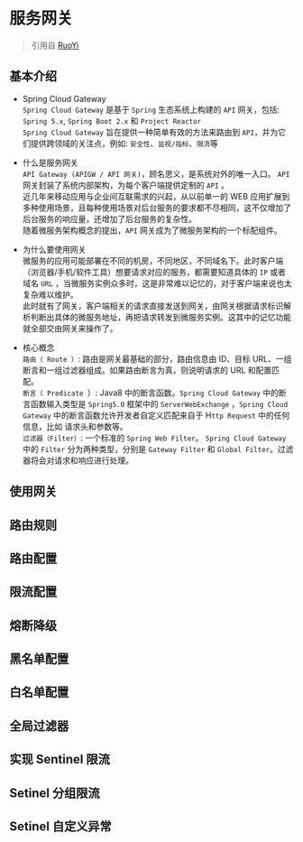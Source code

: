 # 服务网关

> 引用自 [RuoYi](http://doc.ruoyi.vip/ruoyi-cloud/cloud/gateway.html)

## 基本介绍
 + Spring Cloud Gateway  
 `Spring Cloud Gateway` 是基于 `Spring` 生态系统上构建的 `API` 网关，包括: `Spring 5.x`, `Spring Boot 2.x` 和 `Project Reactor`  
 `Spring Cloud Gateway` 旨在提供一种简单有效的方法来路由到 `API`，并为它们提供跨领域的关注点，例如: `安全性`、`监视/指标`、`限流`等

 + 什么是服务网关  
 `API Gateway (APIGW / API 网关)`，顾名思义，是系统对外的唯一入口。 `API` 网关封装了系统内部架构，为每个客户端提供定制的 `API` 。  
 近几年来移动应用与企业间互联需求的兴起，从以前单一的 WEB 应用扩展到多种使用场景，且每种使用场景对后台服务的要求都不尽相同，这不仅增加了后台服务的响应量，还增加了后台服务的复杂性。  
 随着微服务架构概念的提出，`API` 网关成为了微服务架构的一个标配组件。

 + 为什么要使用网关  
 微服务的应用可能部署在不同的机房，不同地区，不同域名下。此时客户端（浏览器/手机/软件工具）想要请求对应的服务，都需要知道具体的 `IP` 或者域名 `URL` ，当微服务实例众多时，这是非常难以记忆的，对于客户端来说也太复杂难以维护。  
 此时就有了网关，客户端相关的请求直接发送到网关，由网关根据请求标识解析判断出具体的微服务地址，再把请求转发到微服务实例。这其中的记忆功能就全部交由网关来操作了。

 + 核心概念  
 `路由（ Route ）`: 路由是网关最基础的部分，路由信息由 ID、目标 URL、一组断言和一组过滤器组成。如果路由断言为真，则说明请求的 URL 和配置匹配。  
 `断言（ Predicate `）: Java8 中的断言函数。`Spring Cloud Gateway` 中的断言函数输入类型是 `Spring5.0` 框架中的 `ServerWebExchange` ，`Spring Cloud Gateway` 中的断言函数允许开发者自定义匹配来自于 H`ttp Request` 中的任何信息，比如 请求头和参数等。  
 `过滤器（Filter）`: 一个标准的 `Spring Web Filter`。 `Spring Cloud Gateway` 中的 `Filter` 分为两种类型，分别是 `Gateway Filter` 和 `Global Filter`。过滤器将会对请求和响应进行处理。

## 使用网关

## 路由规则

## 路由配置

## 限流配置

## 熔断降级

## 黑名单配置

## 白名单配置

## 全局过滤器

## 实现 Sentinel 限流

## Setinel 分组限流

## Setinel 自定义异常